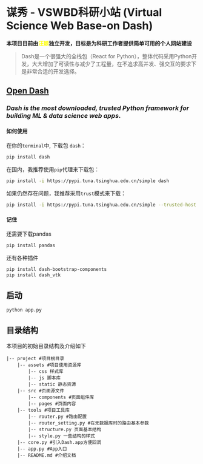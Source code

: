 # 谋秀 - VSWBD科研小站 (Virtual Science Web Base-on Dash)
**本项目目前由<font color='yellow'>汪颖</font>独立开发，目标是为科研工作者提供简单可用的个人网站建设**
> Dash是一个很强大的全栈包（React for Python），整体代码采用Python开发，大大增加了可读性与减少了工程量，在不追求高并发、强交互的要求下是非常合适的开发选择。
## [Open Dash](https://github.com/plotly/dash)
### *Dash is the most downloaded, trusted Python framework for building ML & data science web apps*.
#### 如何使用
在你的`terminal`中, 下载包 `dash`：
```bash
pip install dash
```
在国内，我推荐使用`pip`代理来下载包：
```bash
pip install -i https://pypi.tuna.tsinghua.edu.cn/simple dash
```
如果仍然存在问题，我推荐采用`trust`模式来下载：
```bash
pip install -i https://pypi.tuna.tsinghua.edu.cn/simple --trusted-host pypi.tuna.tsinghua.edu.cn dash
```

#### 记住
还需要下载pandas
```bash
pip install pandas
```
还有各种插件
```bash
pip install dash-bootstrap-components
pip install dash_vtk
```

## 启动
```bash
python app.py
```

## 目录结构
本项目的初始目录结构及介绍如下
```text
|-- project #项目根目录
    |-- assets #项目使用资源库
        |-- css 样式库
        |-- js 脚本库
        |-- static 静态资源
    |-- src #页面源文件
        |-- components #页面组件库
        |-- pages #页面内容
    |-- tools #项目工具库
        |-- router.py #路由配置
        |-- router_setting.py #在无数据库时的路由基本参数
        |-- structure.py 页面基本结构
        |-- style.py 一些结构的样式
    |-- core.py #引入Dash.app方便回调
    |-- app.py #App入口
    |-- README.md #介绍文档
```